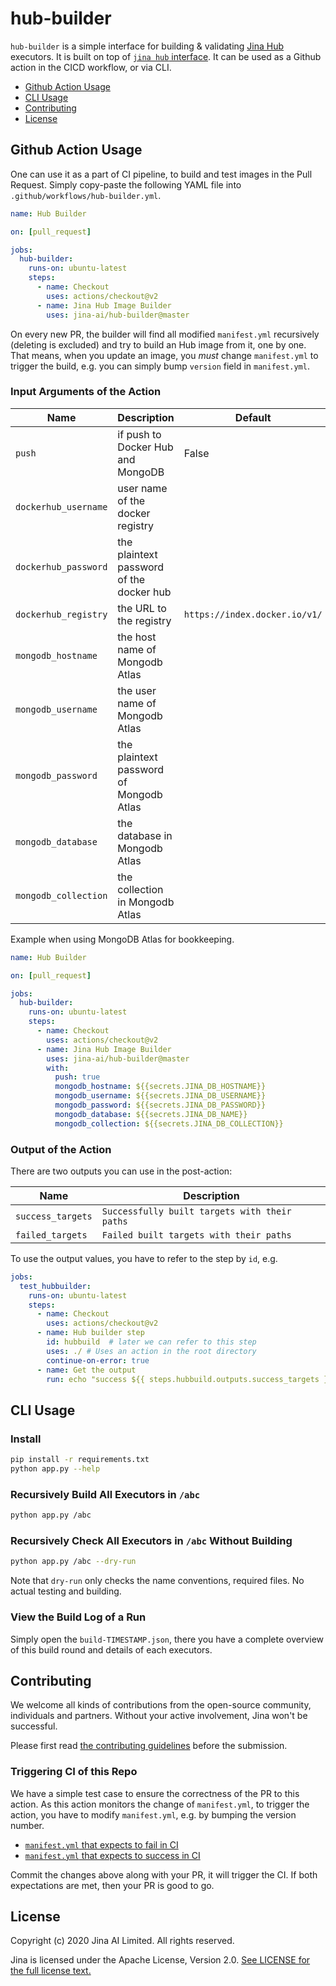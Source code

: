 # hub-builder

`hub-builder` is a simple interface for building & validating [Jina Hub](https://github.com/jina-ai/jina-hub) executors. It is built on top of [`jina hub` interface](https://github.com/jina-ai/jina). It can be used as a Github action in the CICD workflow, or via CLI.

<!-- START doctoc generated TOC please keep comment here to allow auto update -->
<!-- DON'T EDIT THIS SECTION, INSTEAD RE-RUN doctoc TO UPDATE -->


- [Github Action Usage](#github-action-usage)
- [CLI Usage](#cli-usage)
- [Contributing](#contributing)
- [License](#license)

<!-- END doctoc generated TOC please keep comment here to allow auto update -->



## Github Action Usage

One can use it as a part of CI pipeline, to build and test images in the Pull Request. Simply copy-paste the following YAML file into `.github/workflows/hub-builder.yml`. 

```yaml
name: Hub Builder

on: [pull_request]

jobs:
  hub-builder:
    runs-on: ubuntu-latest
    steps:
      - name: Checkout
        uses: actions/checkout@v2
      - name: Jina Hub Image Builder
        uses: jina-ai/hub-builder@master
```

On every new PR, the builder will find all modified `manifest.yml` recursively (deleting is excluded) and try to build an Hub image from it, one by one. That means, when you update an image, you *must* change `manifest.yml` to trigger the build, e.g. you can simply bump `version` field in `manifest.yml`.


### Input Arguments of the Action

| Name | Description | Default |
| --- | --- | --- |
| `push` | if push to Docker Hub and MongoDB | False |
| `dockerhub_username` | user name of the docker registry | |
| `dockerhub_password` | the plaintext password of the docker hub| |
| `dockerhub_registry` | the URL to the registry | `https://index.docker.io/v1/` |
| `mongodb_hostname` | the host name of Mongodb Atlas | |
| `mongodb_username` | the user name of Mongodb Atlas | |
| `mongodb_password` | the plaintext password of Mongodb Atlas | |
| `mongodb_database` | the database in Mongodb Atlas | |
| `mongodb_collection` | the collection in Mongodb Atlas | |


Example when using MongoDB Atlas for bookkeeping.

```yaml
name: Hub Builder

on: [pull_request]

jobs:
  hub-builder:
    runs-on: ubuntu-latest
    steps:
      - name: Checkout
        uses: actions/checkout@v2
      - name: Jina Hub Image Builder
        uses: jina-ai/hub-builder@master
        with:
          push: true
          mongodb_hostname: ${{secrets.JINA_DB_HOSTNAME}}
          mongodb_username: ${{secrets.JINA_DB_USERNAME}}
          mongodb_password: ${{secrets.JINA_DB_PASSWORD}}
          mongodb_database: ${{secrets.JINA_DB_NAME}}
          mongodb_collection: ${{secrets.JINA_DB_COLLECTION}}
```

### Output of the Action

There are two outputs you can use in the post-action:

| Name | Description |
| --- | --- |
|`success_targets` | `Successfully built targets with their paths` |
|`failed_targets` | `Failed built targets with their paths` |

To use the output values, you have to refer to the step by `id`, e.g.

```yaml
jobs:
  test_hubbuilder:
    runs-on: ubuntu-latest
    steps:
      - name: Checkout
        uses: actions/checkout@v2
      - name: Hub builder step
        id: hubbuild  # later we can refer to this step
        uses: ./ # Uses an action in the root directory
        continue-on-error: true
      - name: Get the output
        run: echo "success ${{ steps.hubbuild.outputs.success_targets }} failed ${{ steps.hubbuild.outputs.failed_targets }}"

``` 

## CLI Usage

### Install

```bash
pip install -r requirements.txt
python app.py --help
```

### Recursively Build All Executors in `/abc`

```bash
python app.py /abc
``` 

### Recursively Check All Executors in `/abc` Without Building

```bash
python app.py /abc --dry-run
```

Note that `dry-run` only checks the name conventions, required files. No actual testing and building. 

### View the Build Log of a Run

Simply open the `build-TIMESTAMP.json`, there you have a complete overview of this build round and details of each executors.

## Contributing

We welcome all kinds of contributions from the open-source community, individuals and partners. Without your active involvement, Jina won't be successful.

Please first read [the contributing guidelines](https://github.com/jina-ai/jina/blob/master/CONTRIBUTING.md) before the submission.


### Triggering CI of this Repo

We have a simple test case to ensure the correctness of the PR to this action. As this action monitors the change of `manifest.yml`, to trigger the action, you have to modify `manifest.yml`, e.g. by bumping the version number.

- [`manifest.yml` that expects to fail in CI](.github/workflows/tests/EmptyExecutor/manifest.yml)
- [`manifest.yml` that expects to success in CI](.github/workflows/tests/ImageReader/manifest.yml)

Commit the changes above along with your PR, it will trigger the CI. If both expectations are met, then your PR is good to go.

## License

Copyright (c) 2020 Jina AI Limited. All rights reserved.

Jina is licensed under the Apache License, Version 2.0. [See LICENSE for the full license text.](LICENSE)
